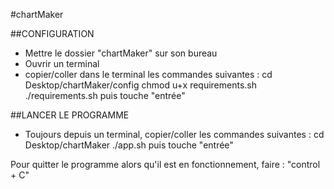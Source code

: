 #chartMaker

##CONFIGURATION
- Mettre le dossier "chartMaker" sur son bureau
- Ouvrir un terminal
- copier/coller dans le terminal les commandes suivantes :
  cd Desktop/chartMaker/config
  chmod u+x requirements.sh
  ./requirements.sh
puis touche "entrée"


##LANCER LE PROGRAMME
- Toujours depuis un terminal, copier/coller les commandes suivantes :
    cd Desktop/chartMaker
    ./app.sh
puis touche "entrée"


Pour quitter le programme alors qu'il est en fonctionnement, faire : "control + C"
